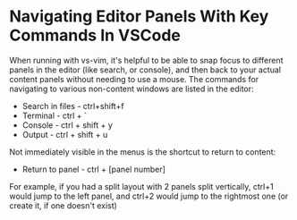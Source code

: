 # Navigating Editor Panels With Key Commands In VSCode

When running with vs-vim, it's helpful to be able to snap focus to different panels in the editor (like search, or console), and then back to your actual content panels without needing to use a mouse. The commands for navigating to various non-content windows are listed in the editor: 

* Search in files - ctrl+shift+f
* Terminal - ctrl + `
* Console - ctrl + shift + y
* Output - ctrl + shift + u 

Not immediately visible in the menus is the shortcut to return to content: 

* Return to panel - ctrl + [panel number]

For example, if you had a split layout with 2 panels split vertically, ctrl+1 would jump to the left panel, and ctrl+2 would jump to the rightmost one (or create it, if one doesn't exist)